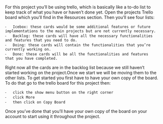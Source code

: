 For this project you’ll be using trello, which is basically like a to-do list to keep track of what you have or haven’t done yet.
Open the projects Trello board which you’ll find in the Resources section. Then you’ll see four lists:

	⁃	Icebox: these cards would be some additional features or future implementations to the main projects but are not currently necessary.
	⁃	Backlog: these cards will have all the necessary functionalities and features that you need to do.
	⁃	Doing: these cards will contain the functionalities that you’re currently working on.
	⁃	Done: these cards will be all the functionalities and features that you have completed.

Right now all the cards are in the backlog list because we still haven’t started working on the project.Once we start we will be moving them to the other lists.
To get started you first have to have your own copy of the board. To do that go to the trello board for this project then:

	⁃	click the show menu button on the right corner
	⁃	click More
	⁃	then click on Copy Board

Once you’ve done that you’ll have your own copy of the board on your account to start using it throughout the project.
